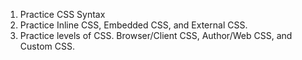 1. Practice CSS Syntax
2. Practice Inline CSS, Embedded CSS, and External CSS.
3. Practice levels of CSS. Browser/Client CSS, Author/Web CSS, and Custom CSS.
